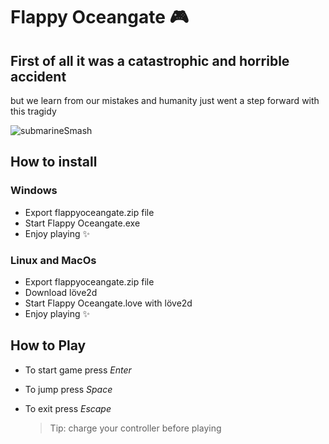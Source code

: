 # Flappy Oceangate 🎮

## First of all it was a catastrophic and horrible accident 
but we learn from our mistakes and humanity just went a step forward with this tragidy


![submarineSmash](https://media2.giphy.com/media/v1.Y2lkPTc5MGI3NjExdmxsdWplcWFyeTdocDV3bHV2bnJ0MXZnNDF2ZTMxZmg3Z2F3ZHN6YiZlcD12MV9pbnRlcm5hbF9naWZfYnlfaWQmY3Q9Zw/zQKwNxzSaUNZm/giphy.gif)


## How to install

### Windows
+ Export flappyoceangate.zip file
+ Start Flappy Oceangate.exe
+ Enjoy playing ✨

### Linux and MacOs
+ Export flappyoceangate.zip file
+ Download löve2d
+ Start Flappy Oceangate.love with löve2d
+ Enjoy playing ✨


## How to Play
+ To start game press *Enter*
+ To jump press *Space*
+ To exit press *Escape*

  
  > Tip: charge your controller before playing 


